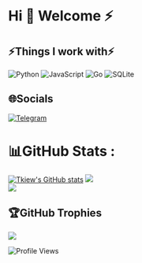 <h1 align="left">Hi 👋 Welcome ⚡️</h1>

## ⚡️Things I work with⚡
![Python](https://img.shields.io/badge/-Python-DC382D?style=flat-square&logo=python&logoColor=white)
![JavaScript](https://img.shields.io/badge/-JavaScript-F7DF1E?style=flat-square&logo=javascript&logoColor=white)
![Go](https://img.shields.io/badge/-Go-00ADD8?style=flat-square&logo=go&logoColor=white)
![SQLite](https://img.shields.io/badge/-SQLite-003B57?style=flat-square&logo=sqlite&logoColor=white)


## 🌐Socials
[![Telegram](https://img.shields.io/badge/-Telegram-blue?style=flat&logo=telegram)](https://t.me/tkiew)

# 📊GitHub Stats :
[![Tkiew's GitHub stats](https://github-readme-stats.vercel.app/api?username=tkiew)](https://github.com/anuraghazra/github-readme-stats)
![](https://github-readme-streak-stats.herokuapp.com/?user=tkiew&theme=dark&hide_border=true)<br/>
![](https://github-readme-stats.vercel.app/api/top-langs/username=tkiew&theme=dark&hide_border=true&include_all_commits=true&count_private=true&layout=compact)

## 🏆GitHub Trophies
![](https://github-profile-trophy.vercel.app/?username=tkiew&theme=radical&no-frame=false&no-bg=false&margin-w=4)

![Profile Views](https://komarev.com/ghpvc/?username=tkiew&theme=default&color=brightgreen&style=flat-square&label=Profile+Views)
